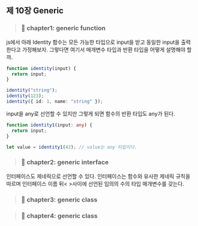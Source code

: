 ## **제 10장 Generic**

> ### **📌 chapter1: generic function**

js에서 아래 Identity 함수는 모든 가능한 타입으로 input을 받고 동일한 input을 출력한다고 가정해보자.
그렇다면 여기서 매개변수 타입과 반환 타입을 어떻게 설명해야 할까.

```typescript
function identity(input) {
  return input;
}

identity("string");
identity(123);
identity({ id: 1, name: "string" });
```

input을 any로 선언할 수 있지만 그렇게 되면 함수의 반환 타입도 any가 된다.

```typescript
function identity1(input: any) {
  return input;
}

let value = identity1(42); // value는 any 타입이다.
```

> ### **📌 chapter2: generic interface**

인터페이스도 제네릭으로 선언할 수 있다.
인터페이스는 함수와 유사한 제네릭 규칙을 따르며 인터페이스 이름 뒤< >사이에 선언된 임의의 수의 타입 매개변수를 갖는다.

> ### **📌 chapter3: generic class**

> ### **📌 chapter4: generic class**
